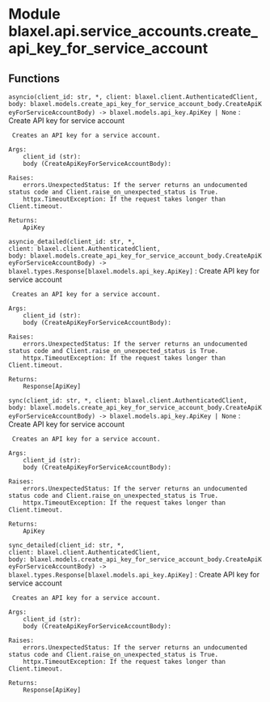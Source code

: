 Module blaxel.api.service_accounts.create_api_key_for_service_account
=====================================================================

Functions
---------

`asyncio(client_id: str, *, client: blaxel.client.AuthenticatedClient, body: blaxel.models.create_api_key_for_service_account_body.CreateApiKeyForServiceAccountBody) ‑> blaxel.models.api_key.ApiKey | None`
:   Create API key for service account
    
     Creates an API key for a service account.
    
    Args:
        client_id (str):
        body (CreateApiKeyForServiceAccountBody):
    
    Raises:
        errors.UnexpectedStatus: If the server returns an undocumented status code and Client.raise_on_unexpected_status is True.
        httpx.TimeoutException: If the request takes longer than Client.timeout.
    
    Returns:
        ApiKey

`asyncio_detailed(client_id: str, *, client: blaxel.client.AuthenticatedClient, body: blaxel.models.create_api_key_for_service_account_body.CreateApiKeyForServiceAccountBody) ‑> blaxel.types.Response[blaxel.models.api_key.ApiKey]`
:   Create API key for service account
    
     Creates an API key for a service account.
    
    Args:
        client_id (str):
        body (CreateApiKeyForServiceAccountBody):
    
    Raises:
        errors.UnexpectedStatus: If the server returns an undocumented status code and Client.raise_on_unexpected_status is True.
        httpx.TimeoutException: If the request takes longer than Client.timeout.
    
    Returns:
        Response[ApiKey]

`sync(client_id: str, *, client: blaxel.client.AuthenticatedClient, body: blaxel.models.create_api_key_for_service_account_body.CreateApiKeyForServiceAccountBody) ‑> blaxel.models.api_key.ApiKey | None`
:   Create API key for service account
    
     Creates an API key for a service account.
    
    Args:
        client_id (str):
        body (CreateApiKeyForServiceAccountBody):
    
    Raises:
        errors.UnexpectedStatus: If the server returns an undocumented status code and Client.raise_on_unexpected_status is True.
        httpx.TimeoutException: If the request takes longer than Client.timeout.
    
    Returns:
        ApiKey

`sync_detailed(client_id: str, *, client: blaxel.client.AuthenticatedClient, body: blaxel.models.create_api_key_for_service_account_body.CreateApiKeyForServiceAccountBody) ‑> blaxel.types.Response[blaxel.models.api_key.ApiKey]`
:   Create API key for service account
    
     Creates an API key for a service account.
    
    Args:
        client_id (str):
        body (CreateApiKeyForServiceAccountBody):
    
    Raises:
        errors.UnexpectedStatus: If the server returns an undocumented status code and Client.raise_on_unexpected_status is True.
        httpx.TimeoutException: If the request takes longer than Client.timeout.
    
    Returns:
        Response[ApiKey]
